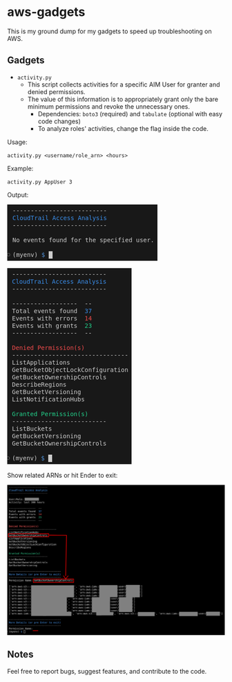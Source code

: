 # aws-gadgets

This is my ground dump for my gadgets to speed up troubleshooting on AWS.

## Gadgets

- `activity.py`
  - This script collects activities for a specific AIM User for granter and denied permissions.
  - The value of this information is to appropriately grant only the bare minimum permissions and revoke the unnecessary ones.
    - Dependencies: `boto3` (required) and `tabulate` (optional with easy code changes)
    - To analyze roles' activities, change the flag inside the code.

Usage:

```
activity.py <username/role_arn> <hours>
```

Example:

```
activity.py AppUser 3
```

Output:

![Output_No_Events](https://github.com/davift/aws-gadgets/blob/main/output_01.png)

![Output_No_Events](https://github.com/davift/aws-gadgets/blob/main/output_02.png)

Show related ARNs or hit Ender to exit:

![Output_No_Events](https://github.com/davift/aws-gadgets/blob/main/output_03.png)

## Notes

Feel free to report bugs, suggest features, and contribute to the code.
